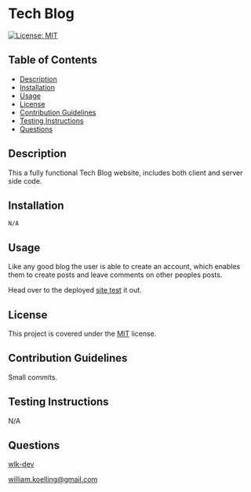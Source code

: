 # Tech Blog

[![License: MIT](https://img.shields.io/badge/License-MIT-blue.svg)](https://opensource.org/licenses/MIT)
## Table of Contents
* [Description](#description)
* [Installation](#installation)
* [Usage](#usage)
* [License](#license)
* [Contribution Guidelines](#contribution-guidelines)
* [Testing Instructions](#testing-instructions)
* [Questions](#questions)
## Description
This a fully functional Tech Blog website, includes both client and server side code.
## Installation
`N/A`
## Usage
Like any good blog the user is able to create an account, which enables them to create posts and leave comments on other peoples posts.

Head over to the deployed [site test](https://tech-blog-site-production.up.railway.app/dashboard) it out.
## License
This project is covered under the [MIT](https://opensource.org/licenses/MIT) license.
## Contribution Guidelines
Small commits.
## Testing Instructions
N/A
## Questions
[wlk-dev](https://github.com/wlk-dev)

[william.koelling@gmail.com](william.koelling@gmail.com)
